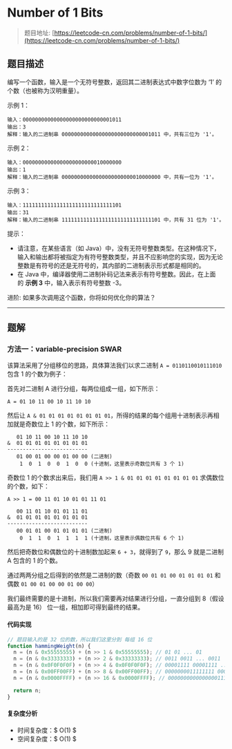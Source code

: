 # Number of 1 Bits

> 题目地址: [https://leetcode-cn.com/problems/number-of-1-bits/](https://leetcode-cn.com/problems/number-of-1-bits/)

## 题目描述

编写一个函数，输入是一个无符号整数，返回其二进制表达式中数字位数为 ‘1’ 的个数（也被称为汉明重量）。

示例 1：

```
输入：00000000000000000000000000001011
输出：3
解释：输入的二进制串 00000000000000000000000000001011 中，共有三位为 '1'。
```

示例 2：

```
输入：00000000000000000000000010000000
输出：1
解释：输入的二进制串 00000000000000000000000010000000 中，共有一位为 '1'。
```

示例 3：

```
输入：11111111111111111111111111111101
输出：31
解释：输入的二进制串 11111111111111111111111111111101 中，共有 31 位为 '1'。
```

提示：

* 请注意，在某些语言（如 Java）中，没有无符号整数类型。在这种情况下，输入和输出都将被指定为有符号整数类型，并且不应影响您的实现，因为无论整数是有符号的还是无符号的，其内部的二进制表示形式都是相同的。
* 在 Java 中，编译器使用二进制补码记法来表示有符号整数。因此，在上面的 **示例 3** 中，输入表示有符号整数 -3。

进阶:
如果多次调用这个函数，你将如何优化你的算法？

------

## 题解

### 方法一：variable-precision SWAR

该算法采用了分组移位的思路，具体算法我们以求二进制 `A = 0110110010111010` 包含 1 的个数为例子：

首先对二进制 A 进行分组，每两位组成一组，如下所示：

`A = 01 10 11 00 10 11 10 10`

然后让 `A & 01 01 01 01 01 01 01 01`，所得的结果的每个组用十进制表示再相加就是奇数位上 1 的个数，如下所示：

```
   01 10 11 00 10 11 10 10
&  01 01 01 01 01 01 01 01
--------------------------
   01 00 01 00 00 01 00 00 (二进制)
    1  0  1  0  0  1  0  0 (十进制，这里表示奇数位共有 3 个 1)
```

奇数位 1 的个数求出来后，我们用 `A >> 1 & 01 01 01 01 01 01 01 01` 求偶数位的个数，如下：

```
A >> 1 = 00 11 01 10 01 01 11 01

   00 11 01 10 01 01 11 01
&  01 01 01 01 01 01 01 01
--------------------------
   00 01 01 00 01 01 01 01 (二进制)
    0  1  1  0  1  1  1  1 (十进制，这里表示偶数位共有 6 个 1)
```

然后把奇数位和偶数位的十进制数加起来 `6 + 3`，就得到了 `9`，那么 9 就是二进制 A 包含的 1 的个数。

通过两两分组之后得到的依然是二进制的数（奇数 `00 01 01 00 01 01 01 01` 和偶数 `01 00 01 00 00 01 00 00`）

我们最终需要的是十进制，所以我们需要再对结果进行分组，一直分组到 8（假设最高为是 16） 位一组，相加即可得到最终的结果。

#### 代码实现

```js
// 题目输入的是 32 位的数，所以我们这里分到 每组 16 位
function hammingWeight(n) {
  n = (n & 0x55555555) + (n >> 1 & 0x55555555); // 01 01 ... 01
  n = (n & 0x33333333) + (n >> 2 & 0x33333333); // 0011 0011 ... 0011
  n = (n & 0x0F0F0F0F) + (n >> 4 & 0x0F0F0F0F); // 00001111 00001111 .... 00001111
  n = (n & 0x00FF00FF) + (n >> 8 & 0x00FF00FF); // 0000000011111111 0000000011111111
  n = (n & 0x0000FFFF) + (n >> 16 & 0x0000FFFF); // 00000000000000001111111111111111

  return n;
}
```

#### 复杂度分析

* 时间复杂度：$ O(1) $
* 空间复杂度：$ O(1) $

